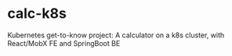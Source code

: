 # calc-k8s
Kubernetes get-to-know project: A calculator on a k8s cluster, with React/MobX FE and SpringBoot BE
